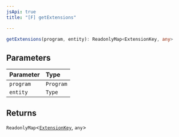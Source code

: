 ```yaml
---
jsApi: true
title: "[F] getExtensions"

---
```

```ts
getExtensions(program, entity): ReadonlyMap<ExtensionKey, any>
```

## Parameters

| Parameter | Type |
| :------ | :------ |
| `program` | `Program` |
| `entity` | `Type` |

## Returns

`ReadonlyMap`<[`ExtensionKey`](../type-aliases/ExtensionKey.md), `any`\>
